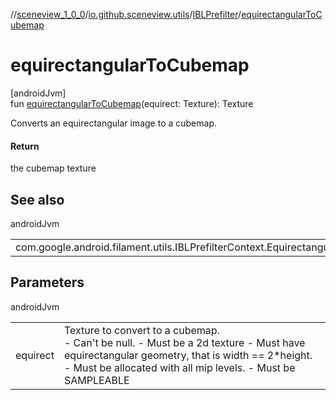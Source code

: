 //[sceneview_1_0_0](../../../index.md)/[io.github.sceneview.utils](../index.md)/[IBLPrefilter](index.md)/[equirectangularToCubemap](equirectangular-to-cubemap.md)

# equirectangularToCubemap

[androidJvm]\
fun [equirectangularToCubemap](equirectangular-to-cubemap.md)(equirect: Texture): Texture

Converts an equirectangular image to a cubemap.

#### Return

the cubemap texture

## See also

androidJvm

| | |
|---|---|
| com.google.android.filament.utils.IBLPrefilterContext.EquirectangularToCubemap |  |

## Parameters

androidJvm

| | |
|---|---|
| equirect | Texture to convert to a cubemap.<br>-     Can't be null. -     Must be a 2d texture -     Must have equirectangular geometry, that is width == 2*height. -     Must be allocated with all mip levels. -     Must be SAMPLEABLE |
